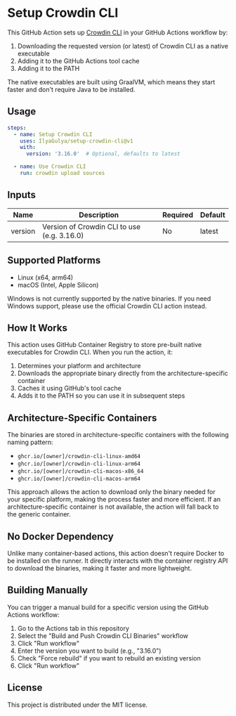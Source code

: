 # Setup Crowdin CLI

This GitHub Action sets up [Crowdin CLI](https://github.com/crowdin/crowdin-cli) in your GitHub Actions workflow by:

1. Downloading the requested version (or latest) of Crowdin CLI as a native executable
2. Adding it to the GitHub Actions tool cache
3. Adding it to the PATH

The native executables are built using GraalVM, which means they start faster and don't require Java to be installed.

## Usage

```yaml
steps:
  - name: Setup Crowdin CLI
    uses: IlyaGulya/setup-crowdin-cli@v1
    with:
      version: '3.16.0'  # Optional, defaults to latest

  - name: Use Crowdin CLI
    run: crowdin upload sources
```

## Inputs

| Name    | Description                                | Required | Default |
|---------|--------------------------------------------|----------|---------|
| version | Version of Crowdin CLI to use (e.g. 3.16.0) | No       | latest  |

## Supported Platforms

- Linux (x64, arm64)
- macOS (Intel, Apple Silicon)

Windows is not currently supported by the native binaries. If you need Windows support, please use the official Crowdin CLI action instead.

## How It Works

This action uses GitHub Container Registry to store pre-built native executables for Crowdin CLI. When you run the action, it:

1. Determines your platform and architecture
2. Downloads the appropriate binary directly from the architecture-specific container
3. Caches it using GitHub's tool cache
4. Adds it to the PATH so you can use it in subsequent steps

## Architecture-Specific Containers

The binaries are stored in architecture-specific containers with the following naming pattern:
- `ghcr.io/[owner]/crowdin-cli-linux-amd64`
- `ghcr.io/[owner]/crowdin-cli-linux-arm64`
- `ghcr.io/[owner]/crowdin-cli-macos-x86_64`
- `ghcr.io/[owner]/crowdin-cli-macos-arm64`

This approach allows the action to download only the binary needed for your specific platform, making the process faster and more efficient. If an architecture-specific container is not available, the action will fall back to the generic container.

## No Docker Dependency

Unlike many container-based actions, this action doesn't require Docker to be installed on the runner. It directly interacts with the container registry API to download the binaries, making it faster and more lightweight.

## Building Manually

You can trigger a manual build for a specific version using the GitHub Actions workflow:

1. Go to the Actions tab in this repository
2. Select the "Build and Push Crowdin CLI Binaries" workflow
3. Click "Run workflow"
4. Enter the version you want to build (e.g., "3.16.0")
5. Check "Force rebuild" if you want to rebuild an existing version
6. Click "Run workflow"

## License

This project is distributed under the MIT license.

